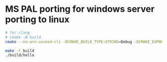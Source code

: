 # MS PAL porting for windows server porting to linux

```bash
# for clang
# cmake -B build
cmake --no-arn-unused-cli -DCMAKE_BUILD_TYPE:STRING=Debug -DCMAKE_EXPORT_COMPILE_COMMANDS:BOOL=TRUE -DCMAKE_C_COMPILER:FILEPATH=/usr/bin/clang -DCMAKE_CXX_COMPILER:FILEPATH=/usr/bin/clang++ -S/home/willing/projects/mspal -B/home/willing/projects/mspal/build -G "Unix Makefiles"

make -C build
./build/hello
```
